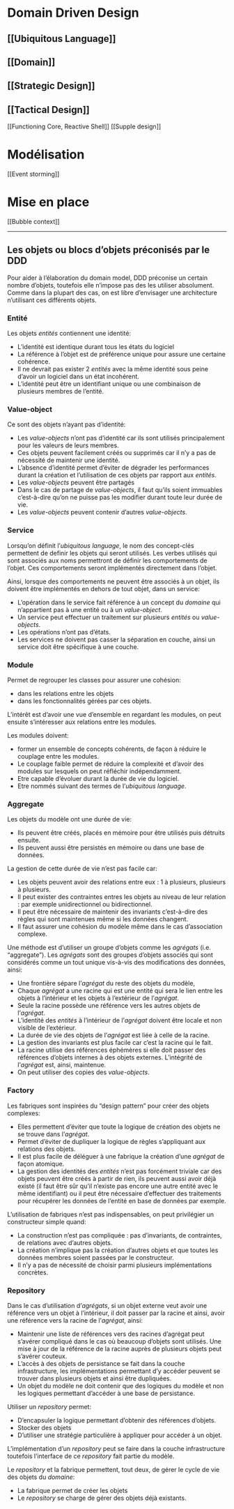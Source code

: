 # Domain Driven Design
## [[Ubiquitous Language]]
## [[Domain]]
## [[Strategic Design]]
## [[Tactical Design]]
[[Functioning Core, Reactive Shell]]
[[Supple design]]

# Modélisation
[[Event storming]]

# Mise en place
[[Bubble context]]

---
## Les objets ou blocs d’objets préconisés par le DDD

Pour aider à l’élaboration du domain model, DDD préconise un certain nombre d’objets, toutefois elle n’impose pas des les utiliser absolument. Comme dans la plupart des cas, on est libre d’envisager une architecture n’utilisant ces différents objets.

### Entité

Les objets _entités_ contiennent une identité:

-   L’identité est identique durant tous les états du logiciel
-   La référence à l’objet est de préférence unique pour assure une certaine cohérence.
-   Il ne devrait pas exister 2 _entités_ avec la même identité sous peine d’avoir un logiciel dans un état incohérent.
-   L’identité peut être un identifiant unique ou une combinaison de plusieurs membres de l’entité.

### Value-object

Ce sont des objets n’ayant pas d’identité:

-   Les _value-objects_ n’ont pas d’identité car ils sont utilisés principalement pour les valeurs de leurs membres.
-   Ces objets peuvent facilement créés ou supprimés car il n’y a pas de nécessité de maintenir une identité.
-   L’absence d’identité permet d’éviter de dégrader les performances durant la création et l’utilisation de ces objets par rapport aux _entités_.
-   Les _value-objects_ peuvent être partagés
-   Dans le cas de partage de _value-objects_, il faut qu’ils soient immuables c’est-à-dire qu’on ne puisse pas les modifier durant toute leur durée de vie.
-   Les _value-objects_ peuvent contenir d’autres _value-objects_.

### Service

Lorsqu’on définit l’_ubiquitous language_, le nom des concept-clés permettent de definir les objets qui seront utilisés. Les verbes utilisés qui sont associés aux noms permettront de définir les comportements de l’objet. Ces comportements seront implémentés directement dans l’objet.

Ainsi, lorsque des comportements ne peuvent être associés à un objet, ils doivent être implémentés en dehors de tout objet, dans un service:

-   L’opération dans le service fait référence à un concept du _domaine_ qui n’appartient pas à une entité ou à un _value-object_.
-   Un service peut effectuer un traitement sur plusieurs _entités_ ou _value-objects_.
-   Les opérations n’ont pas d’états.
-   Les services ne doivent pas casser la séparation en couche, ainsi un service doit être spécifique à une couche.

### Module

Permet de regrouper les classes pour assurer une cohésion:

-   dans les relations entre les objets
-   dans les fonctionnalités gérées par ces objets.

L’intérêt est d’avoir une vue d’ensemble en regardant les modules, on peut ensuite s’intéresser aux relations entre les modules.

Les modules doivent:

-   former un ensemble de concepts cohérents, de façon à réduire le couplage entre les modules.
-   Le couplage faible permet de réduire la complexité et d’avoir des modules sur lesquels on peut réfléchir indépendamment.
-   Etre capable d’évoluer durant la durée de vie du logiciel.
-   Etre nommés suivant des termes de l’_ubiquitous language_.

### Aggregate

Les objets du modèle ont une durée de vie:

-   Ils peuvent être créés, placés en mémoire pour être utilisés puis détruits ensuite.
-   Ils peuvent aussi être persistés en mémoire ou dans une base de données.

La gestion de cette durée de vie n’est pas facile car:

-   Les objets peuvent avoir des relations entre eux : 1 à plusieurs, plusieurs à plusieurs.
-   Il peut exister des contraintes entres les objets au niveau de leur relation : par exemple unidirectionnel ou bidirectionnel.
-   Il peut être nécessaire de maintenir des invariants c’est-à-dire des règles qui sont maintenues même si les données changent.
-   Il faut assurer une cohésion du modèle même dans le cas d’association complexe.

Une méthode est d’utiliser un groupe d’objets comme les _agrégats_ (i.e. “aggregate”). Les _agrégats_ sont des groupes d’objets associés qui sont considérés comme un tout unique vis-à-vis des modifications des données, ainsi:

-   Une frontière sépare l’_agrégat_ du reste des objets du modèle,
-   Chaque _agrégat_ a une racine qui est une entité qui sera le lien entre les objets à l’intérieur et les objets à l’extérieur de l’_agrégat_.
-   Seule la racine possède une référence vers les autres objets de l’_agrégat_.
-   L’identité des _entités_ à l’intérieur de l’_agrégat_ doivent être locale et non visible de l’extérieur.
-   La durée de vie des objets de l’_agrégat_ est liée à celle de la racine.
-   La gestion des invariants est plus facile car c’est la racine qui le fait.
-   La racine utilise des références éphémères si elle doit passer des références d’objets internes à des objets externes. L’intégrité de l’_agrégat_ est, ainsi, maintenue.
-   On peut utiliser des copies des _value-objects_.

### Factory

Les fabriques sont inspirées du “design pattern” pour créer des objets complexes:

-   Elles permettent d’éviter que toute la logique de création des objets ne se trouve dans l’_agrégat_.
-   Permet d’éviter de dupliquer la logique de règles s’appliquant aux relations des objets.
-   Il est plus facile de déléguer à une fabrique la création d’une _agrégat_ de façon atomique.
-   La gestion des identités des _entités_ n’est pas forcément triviale car des objets peuvent être créés à partir de rien, ils peuvent aussi avoir déjà existé (il faut être sûr qu’il n’existe pas encore une autre entité avec le même identifiant) ou il peut être nécessaire d’effectuer des traitements pour récupérer les données de l’entité en base de données par exemple.

L’utilisation de fabriques n’est pas indispensables, on peut privilégier un constructeur simple quand:

-   La construction n’est pas compliquée : pas d’invariants, de contraintes, de relations avec d’autres objets.
-   La création n’implique pas la création d’autres objets et que toutes les données membres soient passées par le constructeur.
-   Il n’y a pas de nécessité de choisir parmi plusieurs implémentations concrètes.

### Repository

Dans le cas d’utilisation d’_agrégats_, si un objet externe veut avoir une référence vers un objet à l’intérieur, il doit passer par la racine et ainsi, avoir une référence vers la racine de l’_agrégat_, ainsi:

-   Maintenir une liste de références vers des racines d’agrégat peut s’avérer compliqué dans le cas où beaucoup d’objets sont utilisés. Une mise à jour de la référence de la racine auprès de plusieurs objets peut s’avérer couteux.
-   L’accès à des objets de persistance se fait dans la couche infrastructure, les implémentations permettant d’y accéder peuvent se trouver dans plusieurs objets et ainsi être dupliquées.
-   Un objet du modèle ne doit contenir que des logiques du modèle et non les logiques permettant d’accéder à une base de persistance.

Utiliser un _repository_ permet:

-   D’encapsuler la logique permettant d’obtenir des références d’objets.
-   Stocker des objets
-   D’utiliser une stratégie particulière à appliquer pour accéder à un objet.

L’implémentation d’un _repository_ peut se faire dans la couche infrastructure toutefois l’interface de ce _repository_ fait partie du modèle.

Le _repository_ et la fabrique permettent, tout deux, de gérer le cycle de vie des objets du _domaine_:

-   La fabrique permet de créer les objets
-   Le _repository_ se charge de gérer des objets déjà existants.